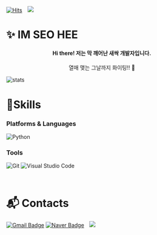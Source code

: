 [![Hits](https://hits.seeyoufarm.com/api/count/incr/badge.svg?url=https%3A%2F%2Fgithub.com%2Fseooh99&count_bg=%23A3DA79&title_bg=%2355CA5D&icon=&icon_color=%23E7E7E7&title=hits&edge_flat=false)](https://hits.seeyoufarm.com)
<img 
        src="https://img.shields.io/github/followers/seooh99?label=seooh99%20Followers&style=social"
        style="height : auto; margin-left : 10px; margin-right : 10px;"/>

# ✨ IM SEO HEE

<h4 align="center"> Hi there!
저는 막 깨어난 새싹 개발자입니다. </h4>

<p align="center">       
열매 맺는 그날까지 화이팅!! 🍒
</p>
       
![stats](https://github-readme-stats-git-masterrstaa-rickstaa.vercel.app/api?username=seooh99&&show_icons=true&theme=dark)


# 💪Skills

### Platforms & Languages

![Python](https://img.shields.io/badge/Python-3776AB.svg?&style=for-the-badge&logo=Python&logoColor=white)

### Tools

![Git](https://img.shields.io/badge/Git-F05032.svg?&style=for-the-badge&logo=Git&logoColor=white)
![Visual Studio Code](https://img.shields.io/badge/Visual%20Studio%20Code-007ACC.svg?&style=for-the-badge&logo=Visual%20Studio%20Code&logoColor=white)

<br/>

# :mailbox_with_mail: Contacts


[![Gmail Badge](https://img.shields.io/badge/Gmail-d14836?style=flat-square&logo=Gmail&logoColor=white&link=mailto:seooh212@gmail.com)](mailto:seooh212@gmail.com)
[![Naver Badge](https://img.shields.io/badge/Naver-03C75A?style=flat-square&logo=Naver&logoColor=white&link=mailto:tg0212@naver.com)](mailto:tg0212@naver.com)
<a href="https://instagram.com/sh_2.12_">
    <img 
        src="http://img.shields.io/badge/-Instagram-black?style=flat&logo=Instagram&link=https://instagram.com/sh_2.12_/"
        style="height : auto; margin-left : 10px; margin-right : 10px;"/>
</a>

<!--
**seooh99/seooh99** is a ✨ _special_ ✨ repository because its `README.md` (this file) appears on your GitHub profile.

Here are some ideas to get you started:

- 🔭 I’m currently working on ...
- 🌱 I’m currently learning ...
- 👯 I’m looking to collaborate on ...
-  I’m looking for help with ...
- 💬 Ask me about ...
- 📫 How to reach me: ...
- 😄 Pronouns: ...
- ⚡ Fun fact: ...
-->
